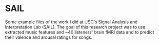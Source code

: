 # SAIL
Some example files of the work I did at USC's Signal Analysis and Interpretation Lab (SAIL). The goal of this research project was to use extracted music features and ~40 listeners' brain fMRI data and to predict their valence and arousal ratings for songs.
